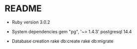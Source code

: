 # README

* Ruby version 
  3.0.2

* System dependencies
  gem "pg", '~> 1.4.3'
  postgresql 14.4

* Database creation
  rake db:create
  rake db:migrate


